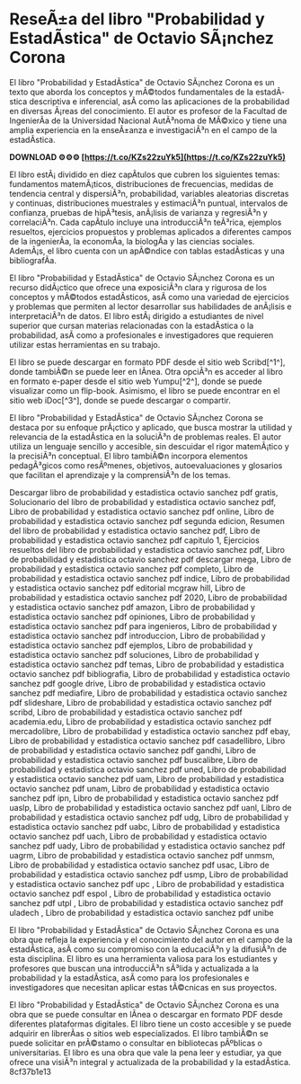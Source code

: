
 
# ReseÃ±a del libro "Probabilidad y EstadÃ­stica" de Octavio SÃ¡nchez Corona
 
El libro "Probabilidad y EstadÃ­stica" de Octavio SÃ¡nchez Corona es un texto que aborda los conceptos y mÃ©todos fundamentales de la estadÃ­stica descriptiva e inferencial, asÃ­ como las aplicaciones de la probabilidad en diversas Ã¡reas del conocimiento. El autor es profesor de la Facultad de IngenierÃ­a de la Universidad Nacional AutÃ³noma de MÃ©xico y tiene una amplia experiencia en la enseÃ±anza e investigaciÃ³n en el campo de la estadÃ­stica.
 
**DOWNLOAD ⚙⚙⚙ [https://t.co/KZs22zuYk5](https://t.co/KZs22zuYk5)**


 
El libro estÃ¡ dividido en diez capÃ­tulos que cubren los siguientes temas: fundamentos matemÃ¡ticos, distribuciones de frecuencias, medidas de tendencia central y dispersiÃ³n, probabilidad, variables aleatorias discretas y continuas, distribuciones muestrales y estimaciÃ³n puntual, intervalos de confianza, pruebas de hipÃ³tesis, anÃ¡lisis de varianza y regresiÃ³n y correlaciÃ³n. Cada capÃ­tulo incluye una introducciÃ³n teÃ³rica, ejemplos resueltos, ejercicios propuestos y problemas aplicados a diferentes campos de la ingenierÃ­a, la economÃ­a, la biologÃ­a y las ciencias sociales. AdemÃ¡s, el libro cuenta con un apÃ©ndice con tablas estadÃ­sticas y una bibliografÃ­a.
 
El libro "Probabilidad y EstadÃ­stica" de Octavio SÃ¡nchez Corona es un recurso didÃ¡ctico que ofrece una exposiciÃ³n clara y rigurosa de los conceptos y mÃ©todos estadÃ­sticos, asÃ­ como una variedad de ejercicios y problemas que permiten al lector desarrollar sus habilidades de anÃ¡lisis e interpretaciÃ³n de datos. El libro estÃ¡ dirigido a estudiantes de nivel superior que cursan materias relacionadas con la estadÃ­stica o la probabilidad, asÃ­ como a profesionales e investigadores que requieren utilizar estas herramientas en su trabajo.
 
El libro se puede descargar en formato PDF desde el sitio web Scribd[^1^], donde tambiÃ©n se puede leer en lÃ­nea. Otra opciÃ³n es acceder al libro en formato e-paper desde el sitio web Yumpu[^2^], donde se puede visualizar como un flip-book. Asimismo, el libro se puede encontrar en el sitio web iDoc[^3^], donde se puede descargar o compartir.
  
El libro "Probabilidad y EstadÃ­stica" de Octavio SÃ¡nchez Corona se destaca por su enfoque prÃ¡ctico y aplicado, que busca mostrar la utilidad y relevancia de la estadÃ­stica en la soluciÃ³n de problemas reales. El autor utiliza un lenguaje sencillo y accesible, sin descuidar el rigor matemÃ¡tico y la precisiÃ³n conceptual. El libro tambiÃ©n incorpora elementos pedagÃ³gicos como resÃºmenes, objetivos, autoevaluaciones y glosarios que facilitan el aprendizaje y la comprensiÃ³n de los temas.
 
Descargar libro de probabilidad y estadistica octavio sanchez pdf gratis,  Solucionario del libro de probabilidad y estadistica octavio sanchez pdf,  Libro de probabilidad y estadistica octavio sanchez pdf online,  Libro de probabilidad y estadistica octavio sanchez pdf segunda edicion,  Resumen del libro de probabilidad y estadistica octavio sanchez pdf,  Libro de probabilidad y estadistica octavio sanchez pdf capitulo 1,  Ejercicios resueltos del libro de probabilidad y estadistica octavio sanchez pdf,  Libro de probabilidad y estadistica octavio sanchez pdf descargar mega,  Libro de probabilidad y estadistica octavio sanchez pdf completo,  Libro de probabilidad y estadistica octavio sanchez pdf indice,  Libro de probabilidad y estadistica octavio sanchez pdf editorial mcgraw hill,  Libro de probabilidad y estadistica octavio sanchez pdf 2020,  Libro de probabilidad y estadistica octavio sanchez pdf amazon,  Libro de probabilidad y estadistica octavio sanchez pdf opiniones,  Libro de probabilidad y estadistica octavio sanchez pdf para ingenieros,  Libro de probabilidad y estadistica octavio sanchez pdf introduccion,  Libro de probabilidad y estadistica octavio sanchez pdf ejemplos,  Libro de probabilidad y estadistica octavio sanchez pdf soluciones,  Libro de probabilidad y estadistica octavio sanchez pdf temas,  Libro de probabilidad y estadistica octavio sanchez pdf bibliografia,  Libro de probabilidad y estadistica octavio sanchez pdf google drive,  Libro de probabilidad y estadistica octavio sanchez pdf mediafire,  Libro de probabilidad y estadistica octavio sanchez pdf slideshare,  Libro de probabilidad y estadistica octavio sanchez pdf scribd,  Libro de probabilidad y estadistica octavio sanchez pdf academia.edu,  Libro de probabilidad y estadistica octavio sanchez pdf mercadolibre,  Libro de probabilidad y estadistica octavio sanchez pdf ebay,  Libro de probabilidad y estadistica octavio sanchez pdf casadellibro,  Libro de probabilidad y estadistica octavio sanchez pdf gandhi,  Libro de probabilidad y estadistica octavio sanchez pdf buscalibre,  Libro de probabilidad y estadistica octavio sanchez pdf uned,  Libro de probabilidad y estadistica octavio sanchez pdf uam,  Libro de probabilidad y estadistica octavio sanchez pdf unam,  Libro de probabilidad y estadistica octavio sanchez pdf ipn,  Libro de probabilidad y estadistica octavio sanchez pdf uaslp,  Libro de probabilidad y estadistica octavio sanchez pdf uanl,  Libro de probabilidad y estadistica octavio sanchez pdf udg,  Libro de probabilidad y estadistica octavio sanchez pdf uabc,  Libro de probabilidad y estadistica octavio sanchez pdf uach,  Libro de probabilidad y estadistica octavio sanchez pdf uady,  Libro de probabilidad y estadistica octavio sanchez pdf uagrm,  Libro de probabilidad y estadistica octavio sanchez pdf unmsm,  Libro de probabilidad y estadistica octavio sanchez pdf usac,  Libro de probabilidad y estadistica octavio sanchez pdf usmp,  Libro de probabilidad y estadistica octavio sanchez pdf upc ,  Libro de probabilidad y estadistica octavio sanchez pdf espol ,  Libro de probabilidad y estadistica octavio sanchez pdf utpl ,  Libro de probabilidad y estadistica octavio sanchez pdf uladech ,  Libro de probabilidad y estadistica octavio sanchez pdf unibe
 
El libro "Probabilidad y EstadÃ­stica" de Octavio SÃ¡nchez Corona es una obra que refleja la experiencia y el conocimiento del autor en el campo de la estadÃ­stica, asÃ­ como su compromiso con la educaciÃ³n y la difusiÃ³n de esta disciplina. El libro es una herramienta valiosa para los estudiantes y profesores que buscan una introducciÃ³n sÃ³lida y actualizada a la probabilidad y la estadÃ­stica, asÃ­ como para los profesionales e investigadores que necesitan aplicar estas tÃ©cnicas en sus proyectos.
 
El libro "Probabilidad y EstadÃ­stica" de Octavio SÃ¡nchez Corona es una obra que se puede consultar en lÃ­nea o descargar en formato PDF desde diferentes plataformas digitales. El libro tiene un costo accesible y se puede adquirir en librerÃ­as o sitios web especializados. El libro tambiÃ©n se puede solicitar en prÃ©stamo o consultar en bibliotecas pÃºblicas o universitarias. El libro es una obra que vale la pena leer y estudiar, ya que ofrece una visiÃ³n integral y actualizada de la probabilidad y la estadÃ­stica.
 8cf37b1e13
 
